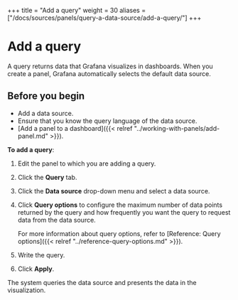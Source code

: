 +++
title = "Add a query"
weight = 30
aliases = ["/docs/sources/panels/query-a-data-source/add-a-query/"]
+++

# Add a query

A query returns data that Grafana visualizes in dashboards. When you create a panel, Grafana automatically selects the default data source.

## Before you begin

- Add a data source.
- Ensure that you know the query language of the data source.
- [Add a panel to a dashboard]({{< relref "../working-with-panels/add-panel.md" >}}).

**To add a query**:

1. Edit the panel to which you are adding a query.
1. Click the **Query** tab.
1. Click the **Data source** drop-down menu and select a data source.
1. Click **Query options** to configure the maximum number of data points returned by the query and how frequently you want the query to request data from the data source.

   For more information about query options, refer to [Reference: Query options]({{< relref "../reference-query-options.md" >}}).

1. Write the query.

1. Click **Apply**.

The system queries the data source and presents the data in the visualization.
